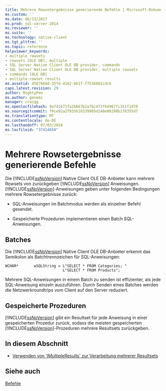 ```yaml
---
title: Mehrere Rowsetergebnisse generierende Befehle | Microsoft-Dokumentation
ms.custom: ''
ms.date: 06/13/2017
ms.prod: sql-server-2014
ms.reviewer: ''
ms.suite: ''
ms.technology: native-client
ms.tgt_pltfrm: ''
ms.topic: reference
helpviewer_keywords:
- multiple rowsets
- rowsets [OLE DB], multiple
- SQL Server Native Client OLE DB provider, commands
- SQL Server Native Client OLE DB provider, multiple rowsets
- commands [OLE DB]
- multiple-rowset results
ms.assetid: 4567668d-35fd-4162-b61f-f7536862cdcb
caps.latest.revision: 29
author: MightyPen
ms.author: genemi
manager: craigg
ms.openlocfilehash: 9a741671fa2b667b2a7bc472f64967fc351f1d70
ms.sourcegitcommit: f8ce92a2f935616339965d140e00298b1f8355d7
ms.translationtype: MT
ms.contentlocale: de-DE
ms.lasthandoff: 07/03/2018
ms.locfileid: "37414650"
---
```

# <a name="commands-generating-multiple-rowset-results"></a>Mehrere Rowsetergebnisse generierende Befehle
  Die [!INCLUDE[ssNoVersion](../../includes/ssnoversion-md.md)] Native Client OLE DB-Anbieter kann mehrere Rowsets von zurückgeben [!INCLUDE[ssNoVersion](../../includes/ssnoversion-md.md)] Anweisungen. [!INCLUDE[ssNoVersion](../../includes/ssnoversion-md.md)]-Anweisungen geben unter folgenden Bedingungen mehrere Rowsetergebnisse zurück:  
  
-   SQL-Anweisungen im Batchmodus werden als einzelner Befehl gesendet.  
  
-   Gespeicherte Prozeduren implementieren einen Batch SQL-Anweisungen.  
  
## <a name="batches"></a>Batches  
 Die [!INCLUDE[ssNoVersion](../../includes/ssnoversion-md.md)] Native Client OLE DB-Anbieter erkennt das Semikolon als Batchtrennzeichen für SQL-Anweisungen:  
  
```  
WCHAR*       wSQLString = L"SELECT * FROM Categories; "  
                          L"SELECT * FROM Products";  
```  
  
 Mehrere SQL-Anweisungen in einem Batch zu senden ist effizienter, als jede SQL-Anweisung einzeln auszuführen. Durch Senden eines Batches werden die Netzwerkroundtrips vom Client auf den Server reduziert.  
  
## <a name="stored-procedures"></a>Gespeicherte Prozeduren  
 [!INCLUDE[ssNoVersion](../../includes/ssnoversion-md.md)] gibt ein Resultset für jede Anweisung in einer gespeicherten Prozedur zurück, sodass die meisten gespeicherten [!INCLUDE[ssNoVersion](../../includes/ssnoversion-md.md)]-Prozeduren mehrere Resultsets zurückgeben.  
  
## <a name="in-this-section"></a>In diesem Abschnitt  
  
-   [Verwenden von 'IMultipleResults' zur Verarbeitung mehrerer Resultsets](using-imultipleresults-to-process-multiple-result-sets.md)  
  
## <a name="see-also"></a>Siehe auch  
 [Befehle](commands.md)  
  
  
